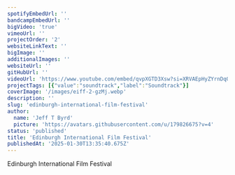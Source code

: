 ```yaml
---
spotifyEmbedUrl: ''
bandcampEmbedUrl: ''
bigVideo: 'true'
vimeoUrl: ''
projectOrder: '2'
websiteLinkText: ''
bigImage: ''
additionalImages: ''
websiteUrl: ''
gitHubUrl: ''
videoUrl: 'https://www.youtube.com/embed/qvpXGTD3Xsw?si=XRVAEpHyZYrnDqOQ'
projectTags: [{"value":"soundtrack","label":"Soundtrack"}]
coverImage: '/images/eiff-2-gzMj.webp'
description: ''
slug: 'edinburgh-international-film-festival'
author:
  name: 'Jeff T Byrd'
  picture: 'https://avatars.githubusercontent.com/u/179826675?v=4'
status: 'published'
title: 'Edinburgh International Film Festival'
publishedAt: '2025-01-30T13:35:40.675Z'
---
```


Edinburgh International Film Festival